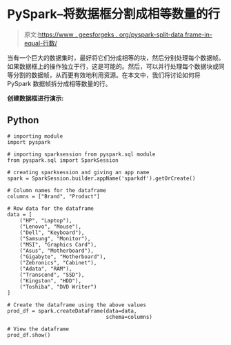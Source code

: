 # PySpark–将数据框分割成相等数量的行

> 原文:[https://www . geesforgeks . org/pyspark-split-data frame-in-equal-行数/](https://www.geeksforgeeks.org/pyspark-split-dataframe-into-equal-number-of-rows/)

当有一个巨大的数据集时，最好将它们分成相等的块，然后分别处理每个数据帧。如果数据框上的操作独立于行，这是可能的。然后，可以并行处理每个数据块或同等分割的数据帧，从而更有效地利用资源。在本文中，我们将讨论如何将 PySpark 数据帧拆分成相等数量的行。

**创建数据框进行演示:**

## Python

```
# importing module
import pyspark

# importing sparksession from pyspark.sql module
from pyspark.sql import SparkSession

# creating sparksession and giving an app name
spark = SparkSession.builder.appName('sparkdf').getOrCreate()

# Column names for the dataframe
columns = ["Brand", "Product"]

# Row data for the dataframe
data = [
    ("HP", "Laptop"),
    ("Lenovo", "Mouse"),
    ("Dell", "Keyboard"),
    ("Samsung", "Monitor"),
    ("MSI", "Graphics Card"),
    ("Asus", "Motherboard"),
    ("Gigabyte", "Motherboard"),
    ("Zebronics", "Cabinet"),
    ("Adata", "RAM"),
    ("Transcend", "SSD"),
    ("Kingston", "HDD"),
    ("Toshiba", "DVD Writer")
]

# Create the dataframe using the above values
prod_df = spark.createDataFrame(data=data,
                                schema=columns)

# View the dataframe
prod_df.show()
```